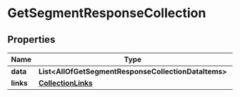 # GetSegmentResponseCollection

## Properties
Name | Type | Description | Notes
------------ | ------------- | ------------- | -------------
**data** | **List&lt;AllOfGetSegmentResponseCollectionDataItems&gt;** |  | 
**links** | [**CollectionLinks**](CollectionLinks.md) |  |  [optional]
